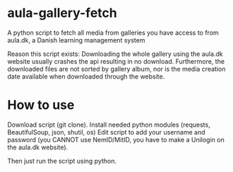 # aula-gallery-fetch
A python script to fetch all media from galleries you have access to from aula.dk, a Danish learning management system

Reason this script exists: Downloading the whole gallery using the aula.dk website usually crashes the api resulting in no download. Furthermore, the downloaded files are not sorted by gallery album, nor is the media creation date available when downloaded through the website.

# How to use
Download script (git clone). 
Install needed python modules (requests, BeautifulSoup, json, shutil, os)
Edit script to add your username and password (you CANNOT use NemID/MitID, you have to make a Unilogin on the aula.dk website). 

Then just run the script using python.
